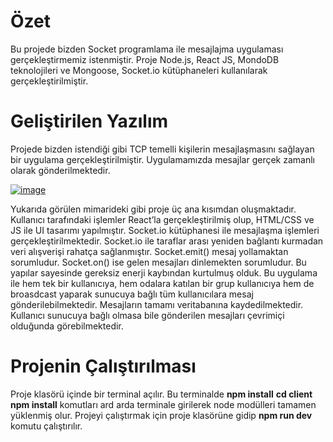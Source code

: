 # Özet
Bu projede bizden Socket programlama ile mesajlajma uygulaması gerçekleştirmemiz istenmiştir. Proje Node.js, React JS, MondoDB teknolojileri ve Mongoose, Socket.io kütüphaneleri kullanılarak gerçekleştirilmiştir.

# Geliştirilen Yazılım

Projede bizden istendiği gibi TCP temelli kişilerin mesajlaşmasını sağlayan bir uygulama gerçekleştirilmiştir. Uygulamamızda mesajlar gerçek zamanlı olarak gönderilmektedir.


[![image](https://i.hizliresim.com/qojjU1.png)](https://hizliresim.com/qojjU1)

Yukarıda görülen mimarideki gibi proje üç ana kısımdan oluşmaktadır. Kullanıcı tarafındaki işlemler React’la gerçekleştirilmiş olup, HTML/CSS ve JS ile UI tasarımı yapılmıştır. Socket.io kütüphanesi ile mesajlaşma işlemleri gerçekleştirilmektedir. Socket.io ile taraflar arası yeniden bağlantı kurmadan veri alışverişi rahatça sağlanmıştır. Socket.emit() mesaj yollamaktan sorumludur. Socket.on() ise gelen mesajları dinlemekten sorumludur. Bu yapılar sayesinde gereksiz enerji kaybından kurtulmuş olduk. Bu uygulama ile hem tek bir kullanıcıya, hem odalara katılan bir grup kullanıcıya hem de broasdcast yaparak sunucuya bağlı tüm kullanıcılara mesaj gönderilebilmektedir. Mesajların tamamı veritabanına kaydedilmektedir. Kullanıcı sunucuya bağlı olmasa bile gönderilen mesajları çevrimiçi olduğunda görebilmektedir.

# Projenin Çalıştırılması

Proje klasörü içinde bir terminal açılır. Bu terminalde
**npm install**
**cd client**
**npm install**
komutları ard arda terminale girilerek node modülleri tamamen yüklenmiş olur.
Projeyi çalıştırmak için proje klasörüne gidip
**npm run dev**
komutu çalıştırılır.